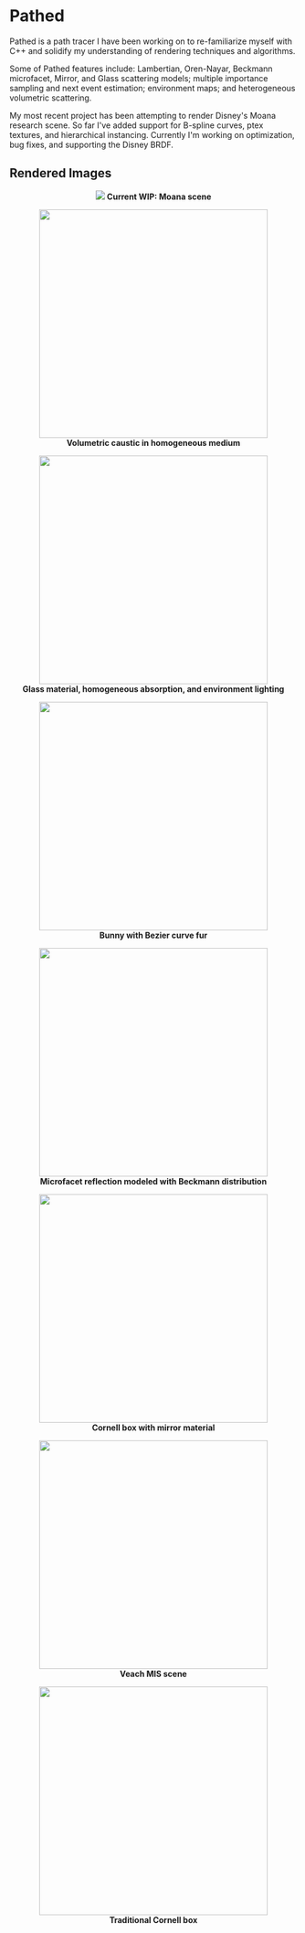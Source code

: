 # Pathed

Pathed is a path tracer I have been working on to re-familiarize myself with C++ and solidify my understanding of rendering techniques and algorithms.

Some of Pathed features include: Lambertian, Oren-Nayar, Beckmann microfacet, Mirror, and Glass scattering models; multiple importance sampling and next event estimation; environment maps; and heterogeneous volumetric scattering.

My most recent project has been attempting to render Disney's Moana research scene. So far I've added support for B-spline curves, ptex textures, and hierarchical instancing. Currently I'm working on optimization, bug fixes, and supporting the Disney BRDF.

## Rendered Images ##
<p align="center">
<img src="https://pathed.s3-us-west-2.amazonaws.com/moana-20200217.png">
<b>Current WIP: Moana scene</b>
</p>

<p align="center">
<img src="https://pathed.s3-us-west-2.amazonaws.com/volumetric-caustic.png" width="400">
<br /><b>Volumetric caustic in homogeneous medium</b>
</p>

<p align="center">
<img src="https://pathed.s3-us-west-2.amazonaws.com/homogeneous-absorption-teapot.png" width="400">
<br /><b>Glass material, homogeneous absorption, and environment lighting</b>
</p>

<p align="center">
<img src="https://pathed.s3-us-west-2.amazonaws.com/curves-bunny.png" width="400">
<br /><b>Bunny with Bezier curve fur</b>
</p>

<p align="center">
<img src="https://pathed.s3-us-west-2.amazonaws.com/plastic--dragon.png" width="400">
<br /><b>Microfacet reflection modeled with Beckmann distribution</b>
</p>

<p align="center">
<img src="https://pathed.s3-us-west-2.amazonaws.com/mirrors-cornell.png" width="400">
<br /><b>Cornell box with mirror material</b>
</p>

<p align="center">
<img src="https://pathed.s3-us-west-2.amazonaws.com/mis-veach.png" width="400">
<br /><b>Veach MIS scene</b>
</p>

<p align="center">
<img src="https://pathed.s3-us-west-2.amazonaws.com/cornell.png" width="400">
<br /><b>Traditional Cornell box</b>
</p>
